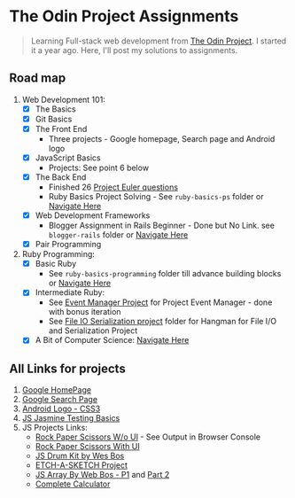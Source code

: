 # The Odin Project Assignments

> Learning Full-stack web development from [The Odin Project](https://www.theodinproject.com/). I started it a year ago. Here, I'll post my solutions to assignments.

## Road map
1. Web Development 101:
    - [x] The Basics
    - [x] Git Basics
    - [x] The Front End
        - Three projects - Google homepage, Search page and Android logo
    - [x] JavaScript Basics
        - Projects: See point 6 below
    - [x] The Back End
        - Finished 26 [Project Euler questions](https://github.com/cdadityang/project-euler)
        - Ruby Basics Project Solving - See `ruby-basics-ps` folder or [Navigate Here](https://github.com/cdadityang/odin-project-assignments/tree/master/ruby-basics-ps)
    - [x] Web Development Frameworks
        - Blogger Assignment in Rails Beginner - Done but No Link. see `blogger-rails` folder or [Navigate Here](https://github.com/cdadityang/odin-project-assignments/tree/master/blogger-rails)
    - [x] Pair Programming

2. Ruby Programming:
    - [x] Basic Ruby
        - See `ruby-basics-programming` folder till advance building blocks or [Navigate Here](https://github.com/cdadityang/odin-project-assignments/tree/master/ruby-basics-programming)
    - [x] Intermediate Ruby:
        - See [Event Manager Project](https://github.com/cdadityang/odin-project-assignments/tree/master/ruby-intermediate/event-manager) for Project Event Manager - done with bonus iteration
        - See [File IO Serialization project](https://github.com/cdadityang/odin-project-assignments/tree/master/ruby-intermediate/file-io-serialization) folder for Hangman for File I/O and Serialization Project
    - [x] A Bit of Computer Science: [Navigate Here](https://github.com/cdadityang/odin-project-assignments/tree/master/a-bit-of-cs)

## All Links for projects
1. [Google HomePage](https://cdadityang.github.io/odin-project-assignments/google-homepage)
2. [Google Search Page](https://cdadityang.github.io/odin-project-assignments/google-search-page)
3. [Android Logo - CSS3](https://cdadityang.github.io/odin-project-assignments/android-logo-css3)
4. [JS Jasmine Testing Basics](https://github.com/cdadityang/odin-project-assignments/tree/master/js-jasmine/tests)
5. JS Projects Links:
    - [Rock Paper Scissors W/o UI](https://cdadityang.github.io/odin-project-assignments/js-projects/projects/rock-paper-scissors/index.html) - See Output in Browser Console
    - [Rock Paper Scissors With UI](https://cdadityang.github.io/odin-project-assignments/js-projects/projects/rock-paper-scissors/index2.html)
    - [JS Drum Kit by Wes Bos](https://cdadityang.github.io/odin-project-assignments/js-projects/projects/01-js-drum-kit/index.html)
    - [ETCH-A-SKETCH Project](https://cdadityang.github.io/odin-project-assignments/js-projects/projects/etch-a-sketch/)
    - [JS Array By Web Bos - P1](https://cdadityang.github.io/odin-project-assignments/js-projects/projects/04-js-arrays/) and [Part 2](https://cdadityang.github.io/odin-project-assignments/js-projects/projects/04-js-arrays/index2.html)
    - [Complete Calculator](https://cdadityang.github.io/odin-project-assignments/js-projects/projects/complete-calculator/)